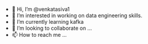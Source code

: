 - 👋 Hi, I’m @venkatasiva1
- 👀 I’m interested in working on data engineering skills.
- 🌱 I’m currently learning kafka
- 💞️ I’m looking to collaborate on ...
- 📫 How to reach me ...

<!---
venkatasiva1/venkatasiva1 is a ✨ special ✨ repository because its `README.md` (this file) appears on your GitHub profile.
You can click the Preview link to take a look at your changes.
--->
